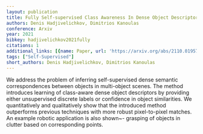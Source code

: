 ```yaml
---
layout: publication
title: Fully Self-supervised Class Awareness In Dense Object Descriptors
authors: Denis Hadjivelichkov, Dimitrios Kanoulas
conference: Arxiv
year: 2021
bibkey: hadjivelichkov2021fully
citations: 1
additional_links: [{name: Paper, url: 'https://arxiv.org/abs/2110.01957'}]
tags: ["Self-Supervised"]
short_authors: Denis Hadjivelichkov, Dimitrios Kanoulas
---
```

We address the problem of inferring self-supervised dense semantic
correspondences between objects in multi-object scenes. The method introduces
learning of class-aware dense object descriptors by providing either
unsupervised discrete labels or confidence in object similarities. We
quantitatively and qualitatively show that the introduced method outperforms
previous techniques with more robust pixel-to-pixel matches. An example robotic
application is also shown~- grasping of objects in clutter based on
corresponding points.